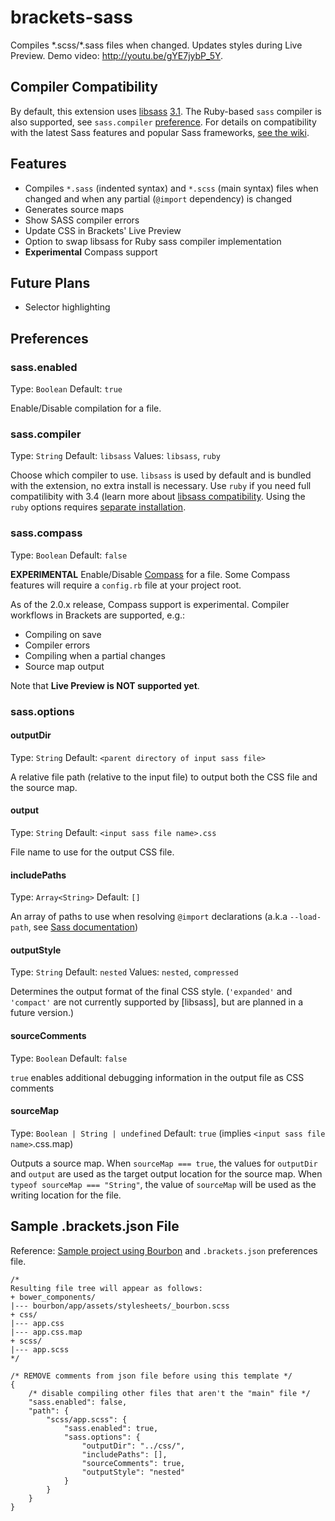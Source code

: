 brackets-sass
===========================

Compiles \*.scss/\*.sass files when changed. Updates styles during Live Preview. Demo video: http://youtu.be/gYE7jybP_5Y.

## Compiler Compatibility

By default, this extension uses [libsass](http://github.com/sass/libsass) [3.1](https://github.com/sass/libsass/releases/tag/3.1.0). The Ruby-based `sass` compiler is also supported, see `sass.compiler` [preference](#sasscompiler). For details on compatibility with the latest Sass features and popular Sass frameworks, [see the wiki](http://github.com/jasonsanjose/brackets-sass/wiki/Compatibility).

## Features

* Compiles `*.sass` (indented syntax) and `*.scss` (main syntax) files when changed and when any partial (`@import` dependency) is changed
* Generates source maps
* Show SASS compiler errors
* Update CSS in Brackets' Live Preview 
* Option to swap libsass for Ruby sass compiler implementation
* __Experimental__ Compass support

## Future Plans

* Selector highlighting

## Preferences

### sass.enabled
Type: `Boolean`
Default: `true`

Enable/Disable compilation for a file.

### sass.compiler
Type: `String`
Default: `libsass`
Values: `libsass`, `ruby`

Choose which compiler to use. `libsass` is used by default and is bundled with the extension, no extra install is necessary. Use `ruby` if you need full compatilibity with 3.4 (learn more about [libsass compatibility](https://github.com/sass/libsass/wiki/The-LibSass-Compatibility-Plan). Using the `ruby` options requires [separate installation](http://sass-lang.com/install).

### sass.compass
Type: `Boolean`
Default: `false`

__EXPERIMENTAL__ Enable/Disable [Compass](http://compass-style.org/) for a file. Some Compass features will require a `config.rb` file at your project root.

As of the 2.0.x release, Compass support is experimental. Compiler workflows in Brackets are supported, e.g.:

* Compiling on save
* Compiler errors
* Compiling when a partial changes
* Source map output

Note that __Live Preview is NOT supported yet__.

### sass.options

#### outputDir
Type: `String`
Default: `<parent directory of input sass file>`

A relative file path (relative to the input file) to output both the CSS file and the source map.

#### output
Type: `String`
Default: `<input sass file name>.css`

File name to use for the output CSS file.

#### includePaths
Type: `Array<String>`
Default: `[]`

An array of paths to use when resolving `@import` declarations (a.k.a `--load-path`, see [Sass documentation](http://sass-lang.com/documentation/file.SASS_REFERENCE.html#load_paths-option))

#### outputStyle
Type: `String`
Default: `nested`
Values: `nested`, `compressed`

Determines the output format of the final CSS style. (`'expanded'` and `'compact'` are not currently supported by [libsass], but are planned in a future version.)

#### sourceComments
Type: `Boolean`
Default: `false`

`true` enables additional debugging information in the output file as CSS comments

#### sourceMap
Type: `Boolean | String | undefined`
Default: `true` (implies `<input sass file name>`.css.map)

Outputs a source map. When `sourceMap === true`, the values for `outputDir` and `output` are used as the target output location for the source map. When `typeof sourceMap === "String"`, the value of `sourceMap` will be used as the writing location for the file.

## Sample .brackets.json File

Reference: [Sample project using Bourbon](https://github.com/jasonsanjose/bourbon-example) and `.brackets.json` preferences file.

```
/*
Resulting file tree will appear as follows:
+ bower_components/
|--- bourbon/app/assets/stylesheets/_bourbon.scss
+ css/
|--- app.css
|--- app.css.map
+ scss/
|--- app.scss
*/

/* REMOVE comments from json file before using this template */
{
    /* disable compiling other files that aren't the "main" file */
    "sass.enabled": false,
    "path": {
        "scss/app.scss": {
            "sass.enabled": true,
            "sass.options": {
                "outputDir": "../css/",
                "includePaths": [],
                "sourceComments": true,
                "outputStyle": "nested"
            }
        }
    }
}
```
